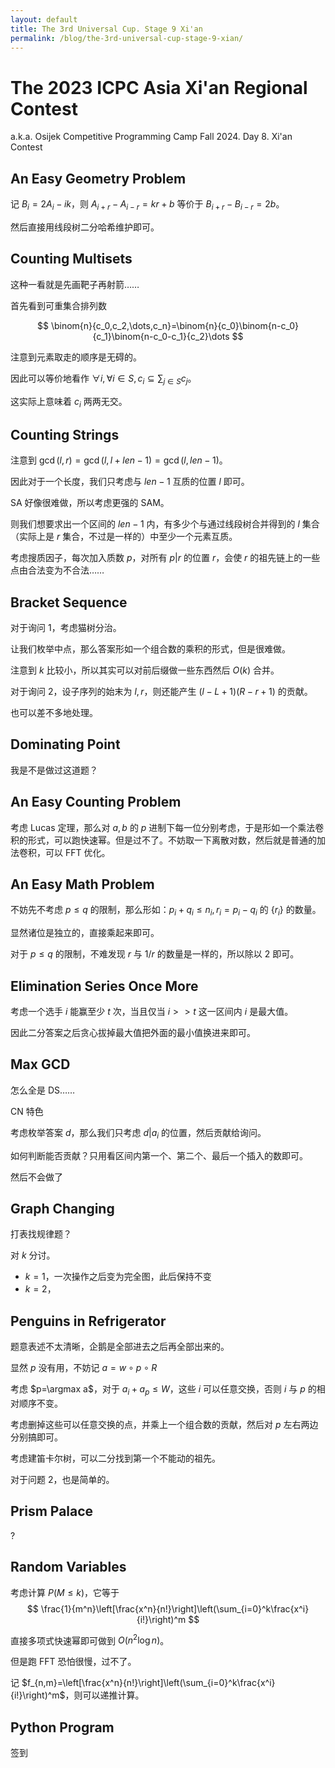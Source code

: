 ```yaml
---
layout: default
title: The 3rd Universal Cup. Stage 9 Xi'an
permalink: /blog/the-3rd-universal-cup-stage-9-xian/
---
```


# The 2023 ICPC Asia Xi'an Regional Contest

a.k.a. Osijek Competitive Programming Camp Fall 2024. Day 8. Xi'an Contest

## An Easy Geometry Problem

记 $B_i=2A_i-ik$，则 $A_{i+r}-A_{i-r}=kr+b$ 等价于 $B_{i+r}-B_{i-r}=2b$。

然后直接用线段树二分哈希维护即可。

## Counting Multisets

这种一看就是先画靶子再射箭……

首先看到可重集合排列数

$$
\binom{n}{c_0,c_2,\dots,c_n}=\binom{n}{c_0}\binom{n-c_0}{c_1}\binom{n-c_0-c_1}{c_2}\dots
$$

注意到元素取走的顺序是无碍的。

因此可以等价地看作 $\forall i,\forall i\in S,c_i\subseteq \sum_{j\in S}c_j$。

这实际上意味着 $c_i$ 两两无交。

## Counting Strings

注意到 $\gcd(l,r)=\gcd(l,l+len-1)=\gcd(l,len-1)$。

因此对于一个长度，我们只考虑与 $len-1$ 互质的位置 $l$ 即可。

SA 好像很难做，所以考虑更强的 SAM。

则我们想要求出一个区间的 $len-1$ 内，有多少个与通过线段树合并得到的 $l$ 集合（实际上是 $r$ 集合，不过是一样的）中至少一个元素互质。

考虑搜质因子，每次加入质数 $p$，对所有 $p|r$ 的位置 $r$，会使 $r$ 的祖先链上的一些点由合法变为不合法……

## Bracket Sequence

对于询问 1，考虑猫树分治。

让我们枚举中点，那么答案形如一个组合数的乘积的形式，但是很难做。

注意到 $k$ 比较小，所以其实可以对前后缀做一些东西然后 $O(k)$ 合并。

对于询问 2，设子序列的始末为 $l,r$，则还能产生 $(l-L+1)(R-r+1)$ 的贡献。

也可以差不多地处理。

## Dominating Point

我是不是做过这道题？

## An Easy Counting Problem

考虑 Lucas 定理，那么对 $a,b$ 的 $p$ 进制下每一位分别考虑，于是形如一个乘法卷积的形式，可以跑快速幂。但是过不了。不妨取一下离散对数，然后就是普通的加法卷积，可以 FFT 优化。

## An Easy Math Problem

不妨先不考虑 $p\le q$ 的限制，那么形如：$p_i+q_i\le n_i,r_i=p_i-q_i$ 的 $\{r_i\}$ 的数量。

显然诸位是独立的，直接乘起来即可。

对于 $p\le q$ 的限制，不难发现 $r$ 与 $1/r$ 的数量是一样的，所以除以 $2$ 即可。

## Elimination Series Once More

考虑一个选手 $i$ 能赢至少 $t$ 次，当且仅当 $i>>t$ 这一区间内 $i$ 是最大值。

因此二分答案之后贪心拔掉最大值把外面的最小值换进来即可。

## Max GCD

怎么全是 DS……

CN 特色

考虑枚举答案 $d$，那么我们只考虑 $d|a_i$ 的位置，然后贡献给询问。

如何判断能否贡献？只用看区间内第一个、第二个、最后一个插入的数即可。

然后不会做了

## Graph Changing

打表找规律题？

对 $k$ 分讨。

- $k=1$，一次操作之后变为完全图，此后保持不变
- $k=2$，


## Penguins in Refrigerator

题意表述不太清晰，企鹅是全部进去之后再全部出来的。

显然 $p$ 没有用，不妨记 $a=w\circ p\circ R$

考虑 $p=\argmax a$，对于 $a_i+a_p\le W$，这些 $i$ 可以任意交换，否则 $i$ 与 $p$ 的相对顺序不变。

考虑删掉这些可以任意交换的点，并乘上一个组合数的贡献，然后对 $p$ 左右两边分别搞即可。

考虑建笛卡尔树，可以二分找到第一个不能动的祖先。

对于问题 2，也是简单的。

## Prism Palace

?

## Random Variables

考虑计算 $P(M\le k)$，它等于
$$
\frac{1}{m^n}\left[\frac{x^n}{n!}\right]\left(\sum_{i=0}^k\frac{x^i}{i!}\right)^m
$$

直接多项式快速幂即可做到 $O(n^2\log n)$。

但是跑 FFT 恐怕很慢，过不了。

记 $f_{n,m}=\left[\frac{x^n}{n!}\right]\left(\sum_{i=0}^k\frac{x^i}{i!}\right)^m$，则可以递推计算。

## Python Program

签到